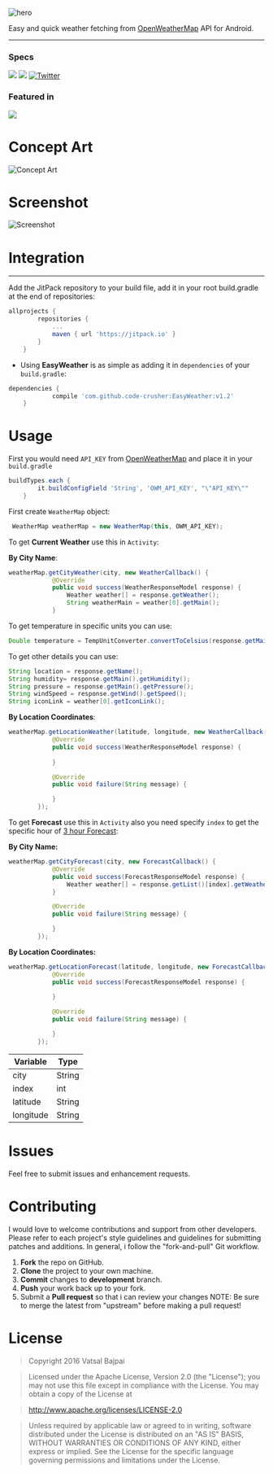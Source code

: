![hero](https://github.com/code-crusher/EasyWeather/blob/master/images/github-hero.png)
</br>

Easy and quick weather fetching from [OpenWeatherMap](openweathermap.org) API for Android.

--------
### Specs

[![](https://jitpack.io/v/code-crusher/EasyWeather.svg)](https://jitpack.io/#code-crusher/EasyWeather)
<a href="http://www.methodscount.com/?lib=com.github.dextorer%3Asofa%3A1.0.0"><img src="https://img.shields.io/badge/Methods and size-core: 817 | 105 KB-e91e63.svg"/></a>
<a href="http://twitter.com/vatsal__bajpai"><img src="https://img.shields.io/badge/Twitter-@vatsal__bajpai-blue.svg?style=flat" alt="Twitter" data-canonical-src="https://img.shields.io/badge/Twitter-@vatsal__bajpai-blue.svg?style=flat" style="max-width:100%;"></a><br>

### Featured in
<a href="https://android-arsenal.com/details/1/3798"><img src="https://img.shields.io/badge/Android%20Arsenal-EasyWeather-green.svg"/></a>

# Concept Art
![Concept Art](https://github.com/code-crusher/EasyWeather/blob/master/images/concept-art.png)

# Screenshot
![Screenshot](https://github.com/code-crusher/EasyWeather/blob/master/images/screenshot.png)
# Integration
-------------
Add the JitPack repository to your build file, add it in your root build.gradle at the end of repositories:
```gradle
allprojects {
		repositories {
			...
			maven { url 'https://jitpack.io' }
		}
	}
 ```
 
 - Using **EasyWeather** is as simple as adding it in `dependencies` of your `build.gradle`:

```gradle
dependencies {
	        compile 'com.github.code-crusher:EasyWeather:v1.2'
	}
```

# Usage
First you would need `API_KEY` from [OpenWeatherMap](openweathermap.org) and place it in your `build.gradle`
```gradle
buildTypes.each {
        it.buildConfigField 'String', 'OWM_API_KEY', "\"API_KEY\""
    }
```
First create `WeatherMap` object:
```Java
 WeatherMap weatherMap = new WeatherMap(this, OWM_API_KEY);
```
To get **Current Weather** use this in `Activity`:

**By City Name**:
```Java
weatherMap.getCityWeather(city, new WeatherCallback() {
            @Override
            public void success(WeatherResponseModel response) {
                Weather weather[] = response.getWeather();
                String weatherMain = weather[0].getMain();
            }
```
To get temperature in specific units you can use:
```Java
Double temperature = TempUnitConverter.convertToCelsius(response.getMain().getTemp());
```

To get other details you can use:
```Java
String location = response.getName();
String humidity= response.getMain().getHumidity();
String pressure = response.getMain().getPressure();
String windSpeed = response.getWind().getSpeed();
String iconLink = weather[0].getIconLink();
 ```
**By Location Coordinates**:
```Java
weatherMap.getLocationWeather(latitude, longitude, new WeatherCallback() {
            @Override
            public void success(WeatherResponseModel response) {
                
            }

            @Override
            public void failure(String message) {

            }
        });
```
To get **Forecast** use this in `Activity` also you need specify `index` to get the specific hour of [3 hour Forecast](http://openweathermap.org/forecast5):

**By City Name:**

```Java
weatherMap.getCityForecast(city, new ForecastCallback() {
            @Override
            public void success(ForecastResponseModel response) {
                Weather weather[] = response.getList()[index].getWeather();
            }

            @Override
            public void failure(String message) {

            }
        });
```


**By Location Coordinates:**

```Java
weatherMap.getLocationForecast(latitude, longitude, new ForecastCallback() {
            @Override
            public void success(ForecastResponseModel response) {
                
            }

            @Override
            public void failure(String message) {

            }
        });
```

Variable     | Type
-------- | ---
city | String
index | int
latitude    | String
longitude     | String

Issues
=====
Feel free to submit issues and enhancement requests.

Contributing
==========
I would love to welcome contributions and support from other developers. Please refer to each project's style guidelines and guidelines for submitting patches and additions. In general, i follow the "fork-and-pull" Git workflow.

1. **Fork** the repo on GitHub.
2. **Clone** the project to your own machine.
3. **Commit** changes to **development** branch.
4. **Push** your work back up to your fork.
5. Submit a **Pull request** so that i can review your changes
NOTE: Be sure to merge the latest from "upstream" before making a pull request!

# License

> Copyright 2016 Vatsal Bajpai

>Licensed under the Apache License, Version 2.0 (the "License");
you may not use this file except in compliance with the License.
You may obtain a copy of the License at

>   http://www.apache.org/licenses/LICENSE-2.0

>Unless required by applicable law or agreed to in writing, software
distributed under the License is distributed on an "AS IS" BASIS,
>WITHOUT WARRANTIES OR CONDITIONS OF ANY KIND, either express or implied.
>See the License for the specific language governing permissions and
>limitations under the License.

